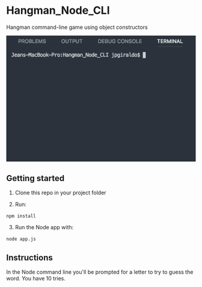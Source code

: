 # Hangman_Node_CLI
Hangman command-line game using object constructors

![alt text][screenshot]

[screenshot]: https://github.com/jpdevspace/Hangman_Node_CLI/blob/master/img/screenshot.gif "Node app GIF"


## Getting started

1. Clone this repo in your project folder 

2. Run:

```
npm install
```

3. Run the Node app with:

```
node app.js
```

## Instructions

In the Node command line you'll be prompted for a letter to try to guess the word. You have 10 tries. 
